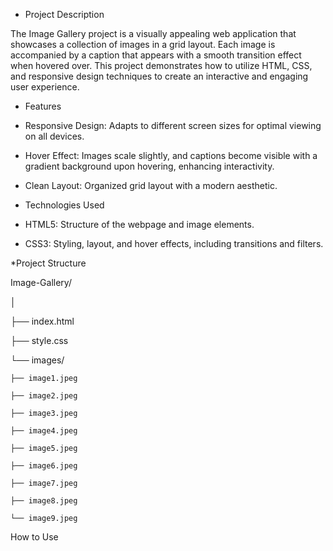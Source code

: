 * Project Description

The Image Gallery project is a visually appealing web application that showcases a collection of images in a grid layout. Each image is accompanied by a caption that appears with a smooth transition effect when hovered over. This project demonstrates how to utilize HTML, CSS, and responsive design techniques to create an interactive and engaging user experience.

* Features

- Responsive Design: Adapts to different screen sizes for optimal viewing on all devices.
  
- Hover Effect: Images scale slightly, and captions become visible with a gradient background upon hovering, enhancing interactivity.
  
- Clean Layout: Organized grid layout with a modern aesthetic.
  
* Technologies Used
  
- HTML5: Structure of the webpage and image elements.

- CSS3: Styling, layout, and hover effects, including transitions and filters.

*Project Structure

Image-Gallery/

│

├── index.html

├── style.css 

└── images/    

    ├── image1.jpeg
    
    ├── image2.jpeg
    
    ├── image3.jpeg
    
    ├── image4.jpeg
    
    ├── image5.jpeg
    
    ├── image6.jpeg
    
    ├── image7.jpeg
    
    ├── image8.jpeg
    
    └── image9.jpeg
How to Use
